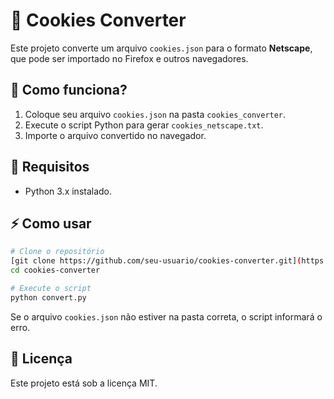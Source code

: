 # 🍪 Cookies Converter

Este projeto converte um arquivo `cookies.json` para o formato **Netscape**, que pode ser importado no Firefox e outros navegadores.

## 🚀 Como funciona?
1. Coloque seu arquivo `cookies.json` na pasta `cookies_converter`.
2. Execute o script Python para gerar `cookies_netscape.txt`.
3. Importe o arquivo convertido no navegador.

## 📌 Requisitos
- Python 3.x instalado.

## ⚡ Como usar
```sh
# Clone o repositório
[git clone https://github.com/seu-usuario/cookies-converter.git](https://github.com/ImNotKurtz/Cookie2Netscape)
cd cookies-converter

# Execute o script
python convert.py
```

Se o arquivo `cookies.json` não estiver na pasta correta, o script informará o erro.

## 📜 Licença
Este projeto está sob a licença MIT.

